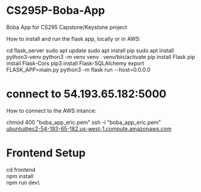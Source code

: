 # CS295P-Boba-App
Boba App for CS295 Capstone/Keystone project

How to install and run the flask app, locally or in AWS:

cd flask_server
sudo apt update
sudo apt install pip
sudo apt install python3-venv
python3 -m venv venv
. venv/bin/activate
pip install Flask
pip install Flask-Cors
pip3 install Flask-SQLAlchemy
export FLASK_APP=main.py
python3 -m flask run --host=0.0.0.0
# connect to 54.193.65.182:5000

How to connect to the AWS intance:

chmod 400 "boba_app_eric.pem"
ssh -i "boba_app_eric.pem" ubuntu@ec2-54-193-65-182.us-west-1.compute.amazonaws.com

# Frontend Setup
cd frontend\
npm install\
npm run dev\